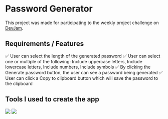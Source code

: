 # Password Generator

This project was made for participating to the weekly project challenge on [DevJam](https://devjam.vercel.app/).

## Requirements / Features

:white_check_mark: User can select the length of the generated password
:white_check_mark: User can select one or multiple of the following: Include uppercase letters, Include lowercase letters, Include numbers, Include symbols
:white_check_mark: By clicking the Generate password button, the user can see a password being generated
:white_check_mark: User can click a Copy to clipboard button which will save the password to the clipboard


## Tools I used to create the app


<img src="https://img.shields.io/badge/React-20232A?style=for-the-badge&logo=react&logoColor=61DAFB
" /> 
<img src="https://img.shields.io/badge/Redux-593D88?style=for-the-badge&logo=redux&logoColor=white
" />